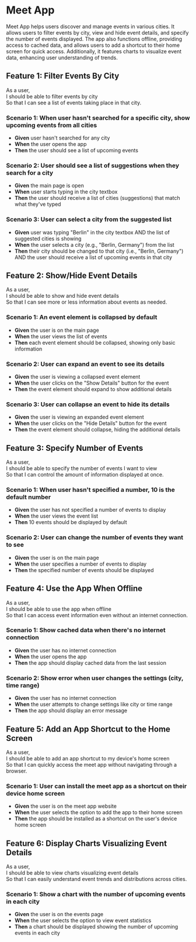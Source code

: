 # Meet App 

Meet App helps users discover and manage events in various cities. It allows users to filter events by city, view and hide event details, and specify the number of events displayed. The app also functions offline, providing access to cached data, and allows users to add a shortcut to their home screen for quick access. Additionally, it features charts to visualize event data, enhancing user understanding of trends.


## Feature 1: Filter Events By City

As a user,  
I should be able to filter events by city  
So that I can see a list of events taking place in that city.

### Scenario 1: When user hasn't searched for a specific city, show upcoming events from all cities
- **Given** user hasn't searched for any city  
- **When** the user opens the app  
- **Then** the user should see a list of upcoming events  

### Scenario 2: User should see a list of suggestions when they search for a city
- **Given** the main page is open  
- **When** user starts typing in the city textbox  
- **Then** the user should receive a list of cities (suggestions) that match what they've typed  

### Scenario 3: User can select a city from the suggested list
- **Given** user was typing "Berlin" in the city textbox AND the list of suggested cities is showing  
- **When** the user selects a city (e.g., "Berlin, Germany") from the list  
- **Then** their city should be changed to that city (i.e., "Berlin, Germany") AND the user should receive a list of upcoming events in that city  


## Feature 2: Show/Hide Event Details

As a user,  
I should be able to show and hide event details  
So that I can see more or less information about events as needed.

### Scenario 1: An event element is collapsed by default
- **Given** the user is on the main page  
- **When** the user views the list of events  
- **Then** each event element should be collapsed, showing only basic information  

### Scenario 2: User can expand an event to see its details
- **Given** the user is viewing a collapsed event element  
- **When** the user clicks on the "Show Details" button for the event  
- **Then** the event element should expand to show additional details  

### Scenario 3: User can collapse an event to hide its details
- **Given** the user is viewing an expanded event element  
- **When** the user clicks on the "Hide Details" button for the event  
- **Then** the event element should collapse, hiding the additional details  


## Feature 3: Specify Number of Events

As a user,  
I should be able to specify the number of events I want to view  
So that I can control the amount of information displayed at once.

### Scenario 1: When user hasn't specified a number, 10 is the default number
- **Given** the user has not specified a number of events to display  
- **When** the user views the event list  
- **Then** 10 events should be displayed by default  

### Scenario 2: User can change the number of events they want to see
- **Given** the user is on the main page  
- **When** the user specifies a number of events to display  
- **Then** the specified number of events should be displayed


## Feature 4: Use the App When Offline

As a user,  
I should be able to use the app when offline  
So that I can access event information even without an internet connection.

### Scenario 1: Show cached data when there's no internet connection
- **Given** the user has no internet connection  
- **When** the user opens the app  
- **Then** the app should display cached data from the last session  

### Scenario 2: Show error when user changes the settings (city, time range)
- **Given** the user has no internet connection  
- **When** the user attempts to change settings like city or time range  
- **Then** the app should display an error message  


## Feature 5: Add an App Shortcut to the Home Screen

As a user,  
I should be able to add an app shortcut to my device's home screen  
So that I can quickly access the meet app without navigating through a browser.

### Scenario 1: User can install the meet app as a shortcut on their device home screen
- **Given** the user is on the meet app website  
- **When** the user selects the option to add the app to their home screen  
- **Then** the app should be installed as a shortcut on the user's device home screen 


## Feature 6: Display Charts Visualizing Event Details

As a user,  
I should be able to view charts visualizing event details  
So that I can easily understand event trends and distributions across cities.

### Scenario 1: Show a chart with the number of upcoming events in each city
- **Given** the user is on the events page  
- **When** the user selects the option to view event statistics  
- **Then** a chart should be displayed showing the number of upcoming events in each city
